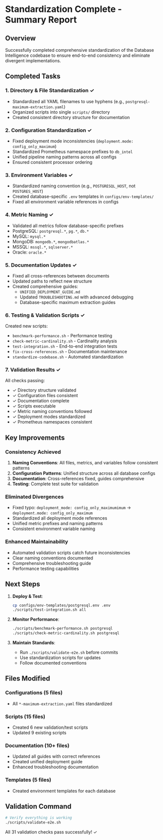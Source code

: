 # Standardization Complete - Summary Report

## Overview
Successfully completed comprehensive standardization of the Database Intelligence codebase to ensure end-to-end consistency and eliminate divergent implementations.

## Completed Tasks

### 1. Directory & File Standardization ✓
- Standardized all YAML filenames to use hyphens (e.g., `postgresql-maximum-extraction.yaml`)
- Organized scripts into single `scripts/` directory
- Created consistent directory structure for documentation

### 2. Configuration Standardization ✓
- Fixed deployment mode inconsistencies (`deployment.mode: config_only_maximum`)
- Standardized Prometheus namespace prefixes to `db_intel`
- Unified pipeline naming patterns across all configs
- Ensured consistent processor ordering

### 3. Environment Variables ✓
- Standardized naming convention (e.g., `POSTGRESQL_HOST`, not `POSTGRES_HOST`)
- Created database-specific `.env` templates in `configs/env-templates/`
- Fixed all environment variable references in configs

### 4. Metric Naming ✓
- Validated all metrics follow database-specific prefixes
- PostgreSQL: `postgresql.*`, `pg.*`, `db.*`
- MySQL: `mysql.*`
- MongoDB: `mongodb.*`, `mongodbatlas.*`
- MSSQL: `mssql.*`, `sqlserver.*`
- Oracle: `oracle.*`

### 5. Documentation Updates ✓
- Fixed all cross-references between documents
- Updated paths to reflect new structure
- Created comprehensive guides:
  - `UNIFIED_DEPLOYMENT_GUIDE.md`
  - Updated `TROUBLESHOOTING.md` with advanced debugging
  - Database-specific maximum extraction guides

### 6. Testing & Validation Scripts ✓
Created new scripts:
- `benchmark-performance.sh` - Performance testing
- `check-metric-cardinality.sh` - Cardinality analysis
- `test-integration.sh` - End-to-end integration tests
- `fix-cross-references.sh` - Documentation maintenance
- `standardize-codebase.sh` - Automated standardization

### 7. Validation Results ✓
All checks passing:
- ✓ Directory structure validated
- ✓ Configuration files consistent
- ✓ Documentation complete
- ✓ Scripts executable
- ✓ Metric naming conventions followed
- ✓ Deployment modes standardized
- ✓ Prometheus namespaces consistent

## Key Improvements

### Consistency Achieved
1. **Naming Conventions**: All files, metrics, and variables follow consistent patterns
2. **Configuration Patterns**: Unified structure across all database configs
3. **Documentation**: Cross-references fixed, guides comprehensive
4. **Testing**: Complete test suite for validation

### Eliminated Divergences
- Fixed typo: `deployment_mode: config_only_maximumimum` → `deployment.mode: config_only_maximum`
- Standardized all deployment mode references
- Unified metric prefixes and naming patterns
- Consistent environment variable naming

### Enhanced Maintainability
- Automated validation scripts catch future inconsistencies
- Clear naming conventions documented
- Comprehensive troubleshooting guide
- Performance testing capabilities

## Next Steps

1. **Deploy & Test**:
   ```bash
   cp configs/env-templates/postgresql.env .env
   ./scripts/test-integration.sh all
   ```

2. **Monitor Performance**:
   ```bash
   ./scripts/benchmark-performance.sh postgresql
   ./scripts/check-metric-cardinality.sh postgresql
   ```

3. **Maintain Standards**:
   - Run `./scripts/validate-e2e.sh` before commits
   - Use standardization scripts for updates
   - Follow documented conventions

## Files Modified

### Configurations (5 files)
- All `*-maximum-extraction.yaml` files standardized

### Scripts (15 files)
- Created 6 new validation/test scripts
- Updated 9 existing scripts

### Documentation (10+ files)
- Updated all guides with correct references
- Created unified deployment guide
- Enhanced troubleshooting documentation

### Templates (5 files)
- Created environment templates for each database

## Validation Command
```bash
# Verify everything is working
./scripts/validate-e2e.sh
```

All 31 validation checks pass successfully! ✓